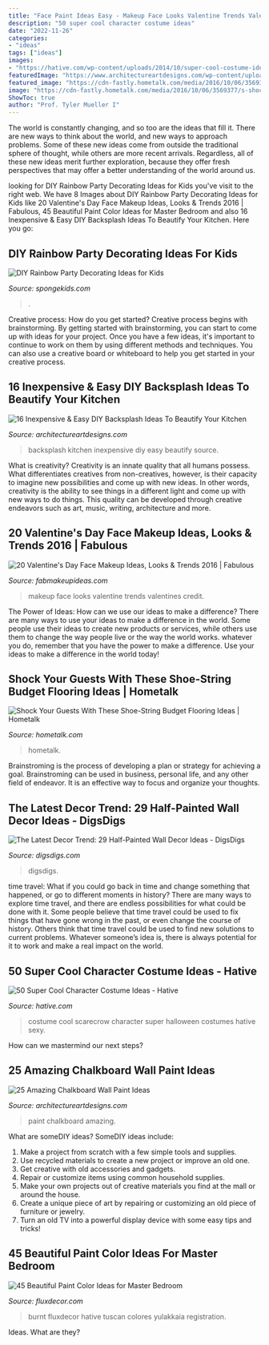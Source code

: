 ```yaml
---
title: "Face Paint Ideas Easy - Makeup Face Looks Valentine Trends Valentines Credit"
description: "50 super cool character costume ideas"
date: "2022-11-26"
categories:
- "ideas"
tags: ["ideas"]
images:
- "https://hative.com/wp-content/uploads/2014/10/super-cool-costume-ideas/11-scarecrow-costume.jpg"
featuredImage: "https://www.architectureartdesigns.com/wp-content/uploads/2013/06/262-630x951.jpg"
featured_image: "https://cdn-fastly.hometalk.com/media/2016/10/06/3569377/s-shock-your-guests-with-these-shoe-string-budget-flooring-ideas-flooring.jpg?size=1600x1000&amp;nocrop=1"
image: "https://cdn-fastly.hometalk.com/media/2016/10/06/3569377/s-shock-your-guests-with-these-shoe-string-budget-flooring-ideas-flooring.jpg?size=1600x1000&amp;nocrop=1"
ShowToc: true
author: "Prof. Tyler Mueller I"
---
```



The world is constantly changing, and so too are the ideas that fill it. There are new ways to think about the world, and new ways to approach problems. Some of these new ideas come from outside the traditional sphere of thought, while others are more recent arrivals. Regardless, all of these new ideas merit further exploration, because they offer fresh perspectives that may offer a better understanding of the world around us.

	

		
looking for DIY Rainbow Party Decorating Ideas for Kids you've visit to the right web. We have 8 Images about DIY Rainbow Party Decorating Ideas for Kids like 20 Valentine&#039;s Day Face Makeup Ideas, Looks &amp; Trends 2016 | Fabulous, 45 Beautiful Paint Color Ideas for Master Bedroom and also 16 Inexpensive &amp; Easy DIY Backsplash Ideas To Beautify Your Kitchen. Here you go:
		
    
## DIY Rainbow Party Decorating Ideas For Kids

<img loading=lazy src="https://spongekids.com/wp-content/uploads/2014/11/diy-rainbow-party-decorating-ideas/5-rainbow-table-decor.jpg" onerror="this.onerror=null;this.src='https://tse1.mm.bing.net/th?id=OIP.nMuxdESfSZj1uaUReL2v-AHaLI&amp;pid=15.1';" alt="DIY Rainbow Party Decorating Ideas for Kids">

_Source: spongekids.com_

>. 

	

Creative process: How do you get started?
Creative process begins with brainstorming. By getting started with brainstorming, you can start to come up with ideas for your project. Once you have a few ideas, it's important to continue to work on them by using different methods and techniques. You can also use a creative board or whiteboard to help you get started in your creative process.

    
## 16 Inexpensive &amp; Easy DIY Backsplash Ideas To Beautify Your Kitchen

<img loading=lazy src="https://www.architectureartdesigns.com/wp-content/uploads/2016/04/8-24.jpg" onerror="this.onerror=null;this.src='https://tse1.mm.bing.net/th?id=OIP.s6--zD0j_5SIYAsBKi0yhQHaJ4&amp;pid=15.1';" alt="16 Inexpensive &amp; Easy DIY Backsplash Ideas To Beautify Your Kitchen">

_Source: architectureartdesigns.com_

>backsplash kitchen inexpensive diy easy beautify source. 

	

What is creativity?
Creativity is an innate quality that all humans possess. What differentiates creatives from non-creatives, however, is their capacity to imagine new possibilities and come up with new ideas. In other words, creativity is the ability to see things in a different light and come up with new ways to do things. This quality can be developed through creative endeavors such as art, music, writing, architecture and more.

    
## 20 Valentine&#039;s Day Face Makeup Ideas, Looks &amp; Trends 2016 | Fabulous

<img loading=lazy src="http://fabmakeupideas.com/wp-content/uploads/2016/01/20-Valentines-Day-Face-Makeup-Ideas-Looks-Trends-2016-18.jpg" onerror="this.onerror=null;this.src='https://tse2.mm.bing.net/th?id=OIP.JJHg2Lbt372kbhJQJeu1SAHaKG&amp;pid=15.1';" alt="20 Valentine&#039;s Day Face Makeup Ideas, Looks &amp; Trends 2016 | Fabulous">

_Source: fabmakeupideas.com_

>makeup face looks valentine trends valentines credit. 

	

The Power of Ideas: How can we use our ideas to make a difference?
There are many ways to use your ideas to make a difference in the world. Some people use their ideas to create new products or services, while others use them to change the way people live or the way the world works. whatever you do, remember that you have the power to make a difference. Use your ideas to make a difference in the world today!

    
## Shock Your Guests With These Shoe-String Budget Flooring Ideas | Hometalk

<img loading=lazy src="https://cdn-fastly.hometalk.com/media/2016/10/06/3569377/s-shock-your-guests-with-these-shoe-string-budget-flooring-ideas-flooring.jpg?size=1600x1000&amp;nocrop=1" onerror="this.onerror=null;this.src='https://tse4.mm.bing.net/th?id=OIP.Lbkk5hoi5s0tkqkDW8MUVQHaNL&amp;pid=15.1';" alt="Shock Your Guests With These Shoe-String Budget Flooring Ideas | Hometalk">

_Source: hometalk.com_

>hometalk. 

	

Brainstroming is the process of developing a plan or strategy for achieving a goal. Brainstroming can be used in business, personal life, and any other field of endeavor. It is an effective way to focus and organize your thoughts.

    
## The Latest Decor Trend: 29 Half-Painted Wall Decor Ideas - DigsDigs

<img loading=lazy src="https://www.digsdigs.com/photos/half-painted-wall-decor-ideas-10.jpg" onerror="this.onerror=null;this.src='https://tse2.mm.bing.net/th?id=OIP.mr83MT9RSPbpt79A9Lnl9wHaLH&amp;pid=15.1';" alt="The Latest Decor Trend: 29 Half-Painted Wall Decor Ideas - DigsDigs">

_Source: digsdigs.com_

>digsdigs. 

	

time travel: What if you could go back in time and change something that happened, or go to different moments in history?
There are many ways to explore time travel, and there are endless possibilities for what could be done with it. Some people believe that time travel could be used to fix things that have gone wrong in the past, or even change the course of history. Others think that time travel could be used to find new solutions to current problems. Whatever someone’s idea is, there is always potential for it to work and make a real impact on the world.

    
## 50 Super Cool Character Costume Ideas - Hative

<img loading=lazy src="https://hative.com/wp-content/uploads/2014/10/super-cool-costume-ideas/11-scarecrow-costume.jpg" onerror="this.onerror=null;this.src='https://tse3.mm.bing.net/th?id=OIP.kBGO-qK-kMEda0B8BUMnCwHaLH&amp;pid=15.1';" alt="50 Super Cool Character Costume Ideas - Hative">

_Source: hative.com_

>costume cool scarecrow character super halloween costumes hative sexy. 

	

How can we mastermind our next steps?

    
## 25 Amazing Chalkboard Wall Paint Ideas

<img loading=lazy src="https://www.architectureartdesigns.com/wp-content/uploads/2013/06/262-630x951.jpg" onerror="this.onerror=null;this.src='https://tse3.mm.bing.net/th?id=OIP.RPwl1xu4haKzgDQEVeZVtgHaLL&amp;pid=15.1';" alt="25 Amazing Chalkboard Wall Paint Ideas">

_Source: architectureartdesigns.com_

>paint chalkboard amazing. 

	

What are someDIY ideas?
SomeDIY ideas include:
1. Make a project from scratch with a few simple tools and supplies. 
2. Use recycled materials to create a new project or improve an old one. 
3. Get creative with old accessories and gadgets. 
4. Repair or customize items using common household supplies. 
5. Make your own projects out of creative materials you find at the mall or around the house. 
6. Create a unique piece of art by repairing or customizing an old piece of furniture or jewelry. 
7. Turn an old TV into a powerful display device with some easy tips and tricks!

    
## 45 Beautiful Paint Color Ideas For Master Bedroom

<img loading=lazy src="https://fluxdecor.com/wp-content/uploads/2015/05/master-bedroom-painting/34-master-bedroom-painting-ideas.jpg" onerror="this.onerror=null;this.src='https://tse3.mm.bing.net/th?id=OIP.ex7NxVEZ2--lEmRIVjLnagHaJ4&amp;pid=15.1';" alt="45 Beautiful Paint Color Ideas for Master Bedroom">

_Source: fluxdecor.com_

>burnt fluxdecor hative tuscan colores yulakkaia registration. 

	

Ideas. What are they?

